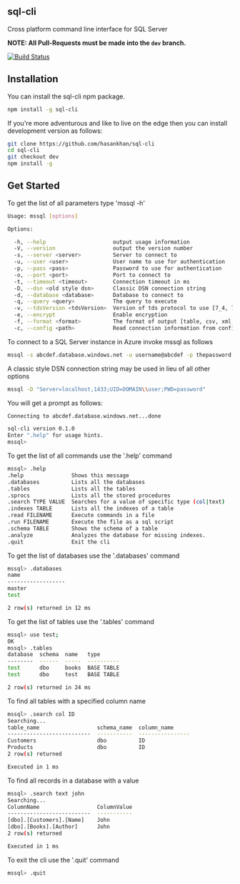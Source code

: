 ## sql-cli

Cross platform command line interface for SQL Server

**NOTE: All Pull-Requests must be made into the `dev` branch.**

[![Build Status](https://travis-ci.org/hasankhan/sql-cli.svg)](https://travis-ci.org/hasankhan/sql-cli)

## Installation

You can install the sql-cli npm package.
```bash
npm install -g sql-cli
```

If you're more adventurous and like to live on the edge then you can install development version as follows:
```bash
git clone https://github.com/hasankhan/sql-cli
cd sql-cli
git checkout dev
npm install -g
```

## Get Started

To get the list of all parameters type 'mssql -h'
```bash
Usage: mssql [options]

Options:

  -h, --help                     output usage information
  -V, --version                  output the version number
  -s, --server <server>          Server to connect to
  -u, --user <user>              User name to use for authentication
  -p, --pass <pass>              Password to use for authentication
  -o, --port <port>              Port to connect to
  -t, --timeout <timeout>        Connection timeout in ms
  -D, --dsn <old style dsn>      Classic DSN connection string
  -d, --database <database>      Database to connect to
  -q, --query <query>            The query to execute
  -v, --tdsVersion <tdsVersion>  Version of tds protocol to use [7_4, 7_2, 7_3_A, 7_3_B, 7_4]
  -e, --encrypt                  Enable encryption
  -f, --format <format>          The format of output [table, csv, xml, json]
  -c, --config <path>            Read connection information from config file
```
To connect to a SQL Server instance in Azure invoke mssql as follows
```bash
mssql -s abcdef.database.windows.net -u username@abcdef -p thepassword -d mydatabase -e
```

A classic style DSN connection string may be used in lieu of all other
options

``` bash
mssql -D "Server=localhost,1433;UID=DOMAIN\\user;PWD=password"
```

You will get a prompt as follows:
```bash
Connecting to abcdef.database.windows.net...done

sql-cli version 0.1.0
Enter ".help" for usage hints.
mssql>
```
To get the list of all commands use the '.help' command
```bash
mssql> .help
.help               Shows this message                              
.databases          Lists all the databases                         
.tables             Lists all the tables                            
.sprocs             Lists all the stored procedures                 
.search TYPE VALUE  Searches for a value of specific type (col|text)
.indexes TABLE      Lists all the indexes of a table                
.read FILENAME      Execute commands in a file                      
.run FILENAME       Execute the file as a sql script                
.schema TABLE       Shows the schema of a table                     
.analyze            Analyzes the database for missing indexes.      
.quit               Exit the cli
```

To get the list of databases use the '.databases' command
```bash
mssql> .databases
name
------------------
master
test

2 row(s) returned in 12 ms
```

To get the list of tables use the '.tables' command
```bash
mssql> use test;
OK
mssql> .tables
database  schema  name   type
--------  ------  -----  ----------
test      dbo     books  BASE TABLE
test      dbo     test   BASE TABLE

2 row(s) returned in 24 ms
```

To find all tables with a specified column name
```bash
mssql> .search col ID
Searching...
table_name                  schema_name  column_name     
--------------------------  -----------  ----------------
Customers                   dbo          ID     
Products                    dbo          ID
2 row(s) returned

Executed in 1 ms
```

To find all records in a database with a value
```bash
mssql> .search text john
Searching...
ColumnName                  ColumnValue    
--------------------------  -----------
[dbo].[Customers].[Name]    John             
[dbo].[Books].[Author]      John        
2 row(s) returned

Executed in 1 ms
```

To exit the cli use the '.quit' command
```bash
mssql> .quit
```
